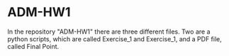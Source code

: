 # ADM-HW1

In the repository "ADM-HW1" there are three different files. Two are a python scripts, which are called Exercise_1 and Exercise_1, and a PDF file, called Final Point.
